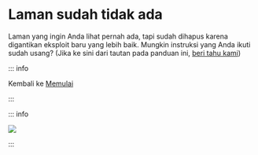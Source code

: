 # Laman sudah tidak ada

Laman yang ingin Anda lihat pernah ada, tapi sudah dihapus karena digantikan eksploit baru yang lebih baik. Mungkin instruksi yang Anda ikuti sudah usang? (Jika ke sini dari tautan pada panduan ini, [beri tahu kami](https://github.com/hacks-guide/Guide_3DS/issues))

::: info

Kembali ke [Memulai](get-started)

:::

::: info

![](https://http.cat/410)

:::
